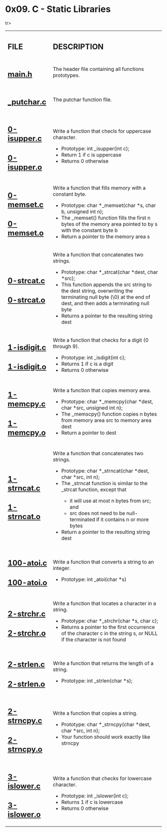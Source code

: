 <h1>0x09. C - Static Libraries</h1>

<table>
    <tr>
        <td><h2><strong>FILE</strong></h2></td>
        <td><h2><strong>DESCRIPTION</strong></h2></td>
    </tr>
    <tr>
        <td><h2><a href="https://github.com/LivingDemonness28/alx-low_level_programming/blob/master/0x09-static_libraries/main.h" target="_blank">main.h</a></h2></td>
        <td>The header file containing all functions prototypes.</td>
    </tr>
    <tr>
        <td><h2><a href="https://github.com/LivingDemonness28/alx-low_level_programming/blob/master/0x09-static_libraries/_putchar.c" target="_blank">_putchar.c</a></h2></td>
        <td>The putchar function file.</td>
    </tr>
    <tr>
        <td>
            <h2><a href="https://github.com/LivingDemonness28/alx-low_level_programming/blob/master/0x09-static_libraries/0-isupper.c" target="_blank">0-isupper.c</a></h2>
            <h2><a href="https://github.com/LivingDemonness28/alx-low_level_programming/blob/master/0x09-static_libraries/0-isupper.o" target="_blank">0-isupper.o</a></h2>
        </td>
        <td>
            <p>Write a function that checls for uppercase character.</p>
            <ul>
                <li>Prototype: int _isupper(int c);</li>
                <li>Return 1 if c is uppercase</li>
                <li>Returns 0 otherwise</li>
            </ul>
        </td>
    </tr>
    <tr>
        <td>
            <h2><a href="https://github.com/LivingDemonness28/alx-low_level_programming/blob/master/0x09-static_libraries/0-memset.c" target="_blank">0-memset.c</a></h2>
            <h2><a href="https://github.com/LivingDemonness28/alx-low_level_programming/blob/master/0x09-static_libraries/0-memset.o" target="_blank">0-memset.o</a></h2>
        </td>
        <td>
            <p>Write a function that fills memory with a constant byte.</p>
            <ul>
                <li>Prototype: char *_memset(char *s, char b, unsigned int n);</li>
                <li>The _memset() function fills the first n bytes of the memory area pointed to by s with the constant byte b</li>
                <li>Return a pointer to the memory area s</li>
            </ul>
        </td>
    </tr>
    <tr>
        <td>
            <h2><a href="https://github.com/LivingDemonness28/alx-low_level_programming/blob/master/0x09-static_libraries/0-strcat.c" target="_blank">0-strcat.c</a></h2>
            <h2><a href="https://github.com/LivingDemonness28/alx-low_level_programming/blob/master/0x09-static_libraries/0-strcat.o" target="_blank">0-strcat.o</a></h2>
        </td>
        <td>
            <p>Write a function that concatenates two strings.</p>
            <ul>
                <li>Prototype: char *_strcat(char *dest, char *src);</li>
                <li>This function appends the src string to the dest string, overwriting the terminating null byte (\0) at the end of dest, and then adds a terminating null byte</li>
                <li>Returns a pointer to the resulting string dest</li>
            </ul>
        </td>
    </tr>
    <tr>
        <td>
            <h2><a href="https://github.com/LivingDemonness28/alx-low_level_programming/blob/master/0x09-static_libraries/1-isdigit.c" target="_blank">1-isdigit.c</a></h2>
            <h2><a href="https://github.com/LivingDemonness28/alx-low_level_programming/blob/master/0x09-static_libraries/1-isdigit.o" target="_blank">1-isdigit.o</a></h2>
        </td>
        <td>
            <p>Write a function that checks for a digit (0 through 9).</p>
            <ul>
                <li>Prototype: int _isdigit(int c);</li>
                <li>Returns 1 if c is a digit</li>
                <li>Returns 0 otherwise</li>
            </ul>
        </td>
    </tr>
    <tr>
        <td>
            <h2><a href="https://github.com/LivingDemonness28/alx-low_level_programming/blob/master/0x09-static_libraries/1-memcpy.c" target="_blank">1-memcpy.c</a></h2>
            <h2><a href="https://github.com/LivingDemonness28/alx-low_level_programming/blob/master/0x09-static_libraries/1-memcpy.o" target="_blank">1-memcpy.o</a></h2>
        </td>
        <td>
            <p>Write a function that copies memory area.</p>
            <ul>
                <li>Prototype: char *_memcpy(char *dest, char *src, unsigned int n);</li>
                <li>The _memscpy() function copies n bytes from memory area src to memory area dest</li>
                <li>Return a pointer to dest</li>
            </ul>
        </td>
    </tr>
    <tr>
        <td>
            <h2><a href="https://github.com/LivingDemonness28/alx-low_level_programming/blob/master/0x09-static_libraries/1-strncat.c" target="_blank">1-strncat.c</a></h2>
            <h2><a href="https://github.com/LivingDemonness28/alx-low_level_programming/blob/master/0x09-static_libraries/1-strncat.o" target="_blank">1-strncat.o</a></h2>
        </td>
        <td>
            <p>Write a function that concatenates two strings.</p>
            <ul>
                <li>Prototype: char *_strncat(char *dest, char *src, int n);</li>
                <li>The _strncat function is similar to the _strcat function, except that</li>
                <ul>
                    <li>it will use at most n bytes from src; and</li>
                    <li>src does not need to be null-terminated if it contains n or more bytes</li>
                </ul>
                <li>Return a pointer to the resulting string dest</li>
            </ul>
        </td>
    </tr>
    <tr>
        <td>
            <h2><a href="https://github.com/LivingDemonness28/alx-low_level_programming/blob/master/0x09-static_libraries/100-atoi.c" target="_blank">100-atoi.c</a></h2>
            <h2><a href="https://github.com/LivingDemonness28/alx-low_level_programming/blob/master/0x09-static_libraries/100-atoi.o" target="_blank">100-atoi.o</a></h2>
        </td>
        <td>
            <p>Write a function that converts a string to an integer.</p>
            <ul>
                <li>Prototype: int _atoi(char *s)</li>
            </ul>
        </td>
    </tr>
    <tr>
        <td>
            <h2><a href="https://github.com/LivingDemonness28/alx-low_level_programming/blob/master/0x09-static_libraries/2-strchr.c" target="_blank">2-strchr.c</a></h2>
            <h2><a href="https://github.com/LivingDemonness28/alx-low_level_programming/blob/master/0x09-static_libraries/2-strchr.o" target="_blank">2-strchr.o</a></h2>
        </td>
        <td>
            <p>Write a function that locates a character in a string.</p>
            <ul>
                <li>Prototype: char *_strchr(char *s, char c);</li>
                <li>Returns a pointer to the first occurrence of the character c in the string s, or NULL if the character is not found</li>
            </ul>
        </td>
    </tr>
    <tr>
        <td>
            <h2><a href="https://github.com/LivingDemonness28/alx-low_level_programming/blob/master/0x09-static_libraries/2-strlen.c" target="_blank">2-strlen.c</a></h2>
            <h2><a href="https://github.com/LivingDemonness28/alx-low_level_programming/blob/master/0x09-static_libraries/2-strlen.o" target="_blank">2-strlen.o</a></h2>
        </td>
        <td>
            <p>Write a function that returns the length of a string.</p>
            <ul>
                <li>Prototype: int _strlen(char *s);</li>
            </ul>
        </td>
    </tr>
    <tr>
        <td>
            <h2><a href="https://github.com/LivingDemonness28/alx-low_level_programming/blob/master/0x09-static_libraries/2-strncpy.c" target="_blank">2-strncpy.c</a></h2>
            <h2><a href="https://github.com/LivingDemonness28/alx-low_level_programming/blob/master/0x09-static_libraries/2-strncpy.o" target="_blank">2-strncpy.o</a></h2>
        </td>
        <td>
            <p>Write a function that copies a string.</p>
            <ul>
                <li>Prototype: char *_strncpy(char *dest, char *src, int n);</li>
                <li>Your function should work exactly like strncpy</li>
            </ul>
        </td>
    </tr>
    tr>
        <td>
            <h2><a href="https://github.com/LivingDemonness28/alx-low_level_programming/blob/master/0x09-static_libraries/3-islower.c" target="_blank">3-islower.c</a></h2>
            <h2><a href="https://github.com/LivingDemonness28/alx-low_level_programming/blob/master/0x09-static_libraries/3-islower.o" target="_blank">3-islower.o</a></h2>
        </td>
        <td>
            <p>Write a function that checks for lowercase character.</p>
            <ul>
                <li>Prototype: int _islower(int c);</li>
                <li>Returns 1 if c is lowercase</li>
                <li>Returns 0 otherwise</li>
            </ul>
        </td>
    </tr>
</table>